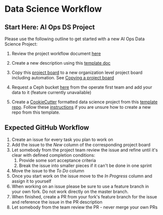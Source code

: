 # Data Science Workflow 

## Start Here: AI Ops DS Project


Please use the following outline to get started with a new AI Ops Data Science Project:


1. Review the project workflow document [here](project-structure.md) 

2. Create a new description using this [template doc](project-document-template.md) 

4. Copy this  [project board](https://github.com/orgs/aicoe-aiops/projects/2) to a new organization level project board
including automation. See [Copying a project board](https://help.github.com/en/github/managing-your-work-on-github/copying-a-project-board)

5. Request a Ceph bucket  [here]() from the operate first team and  add your data to it (feature currently unavailable)

6. Create a  [CookieCutter](https://drivendata.github.io/cookiecutter-data-science/#cookiecutter-data-science) formatted
data science project from this [template repo](https://github.com/aicoe-aiops/project-template). 
Follow these [instructions](https://help.github.com/en/github/creating-cloning-and-archiving-repositories/creating-a-repository-from-a-template) 
if you are unsure how to create a new repo from this template. 


## Expected GitHub Workflow

1. Create an issue for every task you plan to work on
1. Add the issue to the *New* column of the corresponding project board
1. Let somebody from the project team review the issue and refine until it's clear with defined completion conditions:
   1. Provide some sort acceptance criteria
   1. Break the issue into smaller pieces if it can't be done in one sprint
1. Move the issue to the *To Do* column
1. Once you start work on the issue move to the *In Progress* column and assign it to yourself
1. When working on an issue please be sure to use a feature branch in your own fork. Do not work directly on the master 
branch. 
1. When finished, create a PR from your fork's feature branch for the issue and reference the issue in the PR description
1. Let somebody from the team review the PR - never merge your own PRs
 
